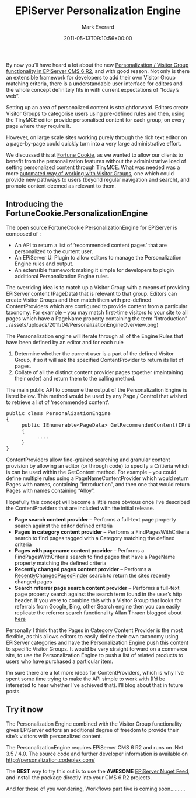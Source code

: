 ﻿---
id: 474
title: EPiServer Personalization Engine
date: 2011-05-13T09:10:56+00:00
author: Mark Everard
layout: post
guid: http://www.markeverard.com/blog/?p=474
permalink: /2011/05/13/episerver-personalization-engine/
dsq_thread_id:
  - "1073095686"
categories:
  - Episerver
---
By now you&#8217;ll have heard a lot about the new <a title="New features in EPiServer CMS 6 R2" href="http://world.episerver.com/Blogs/Allan-Thran/Dates/2010/11/EPiServer-CMS-6-Release-2/" target="_blank">Personalization / Visitor Group functionality in EPiServer CMS 6 R2</a>, and with good reason. Not only is there an extensible framework for developers to add their own Visitor Group matching criteria, there is a understandable user interface for editors and the whole concept definitely fits in with current expectations of &#8220;today&#8217;s web&#8221;.

Setting up an area of personalized content is straightforward. Editors create Visitor Groups to categorise users using pre-defined rules and then, using the TinyMCE editor provide personalised content for each group; on every page where they require it.

However, on large scale sites working purely through the rich text editor on a page-by-page could quickly turn into a very large administrative effort.

We discussed this at [Fortune Cookie](http://www.fortunecookie.co.uk "Fortune Cookie"), as we wanted to allow our clients to benefit from the personalization features without the administrative load of setting personalized content through TinyMCE. What was needed was a more [automated way of working with Visitor Groups](http://world.episerver.com/Blogs/Paul-Smith/Dates1/2011/4/Checking-if-a-request-matches-a-Visitor-Group-from-code/ "Checking for a Visitor Group match from code"), one which could provide new pathways to users (beyond regular navigation and search), and promote content deemed as relevant to them.

## Introducing the FortuneCookie.PersonalizationEngine

The open source FortuneCookie PersonalizationEngine for EPiServer is composed of :

* An API to return a list of &#8216;recommended content pages&#8217; that are personalized to the current user.
* An EPiServer UI Plugin to allow editors to manage the Personalization Engine rules and output.
* An extensible framework making it simple for developers to plugin additional Personalization Engine rules.

The overriding idea is to match up a Visitor Group with a means of providing EPiServer content (PageData) that is relevant to that group. Editors can create Visitor Groups and then match them with pre-defined ContentProviders which are configured to provide content from a particular taxonomy. For example &#8211; you may match first-time visitors to your site to all pages which have a PageName property containing the term &#8220;Introduction&#8221; .
/assets/uploads/2011/04/PersonalizationEngineOverview.png)

The Personalization engine will iterate through all of the Engine Rules that have been defined by an editor and for each rule

  1. Determine whether the current user is a part of the defined Visitor Group, if so it will ask the specified ContentProvider to return its list of pages.
  2. Collate of all the distinct content provider pages together (maintaining their order) and return them to the calling method.

The main public API to consume the output of the Personalization Engine is listed below. This method would be used by any Page / Control that wished to retrieve a list of &#8216;recommended content&#8217;.

<pre class="brush: csharp; title: ; notranslate" title="">public class PersonalizationEngine
{
     public IEnumerable&lt;PageData&gt; GetRecommendedContent(IPrincipal principal, string languageBranch, int pageCount)
     {
          ....
     }
}
</pre>

ContentProviders allow fine-grained searching and granular content provision by allowing an editor (or through code) to specify a Critieria which is can be used within the GetContent method. For example &#8211; you could define multiple rules using a PageNameContentProvider which would return Pages with names, containing &#8220;Introduction&#8221;, and then one that would return Pages with names containing &#8220;Alloy&#8221;.

Hopefully this concept will become a little more obvious once I&#8217;ve described the ContentProviders that are included with the initial release.

  * **Page search content provider** &#8211; Performs a full-text page property search against the editor defined criteria
  * **Pages in category content provider** &#8211; Performs a FindPagesWithCriteria search to find pages tagged with a Category matching the defined criteria
  * **Pages with pagename content provider** &#8211; Performs a FindPagesWithCriteria search to find pages that have a PageName property matching the defined criteria
  * **Recently changed pages content provider** &#8211; Performs a [RecentlyChangedPagesFinder](http://world.episerver.com/Blogs/Marthin-Freij/Dates/2010/5/Find-the-most-recently-changed-page/ "Recently Changed Pages Finder") search to return the sites recently changed pages
  * **Search referrer page search content provider** &#8211; Performs a full-text page property search against the search term found in the user&#8217;s http header. If you were to combine this with a Visitor Group that looks for referrals from Google, Bing, other Search engine then you can easily replicate the referrer search functionality Allan Thraen blogged about <a title="Referrer-Search-Dynamic-Content" href="http://labs.episerver.com/en/Blogs/Allan/Dates/2009/7/Referrer-Search-Dynamic-Content/" target="_blank">here</a>

Personally I think that the Pages in Category Content Provider is the most flexible, as this allows editors to easily define their own taxonomy using EPiServer categories and have the Personalization Engine push this content to specific Visitor Groups. It would be very straight forward on a commerce site, to use the Personalization Engine to push a list of related products to users who have purchased a particular item.

I&#8217;m sure there are a lot more ideas for ContentProviders, which is why I&#8217;ve spent some time trying to make the API simple to work with (I&#8217;d be interested to hear whether I&#8217;ve achieved that). I&#8217;ll blog about that in future posts.

## Try it now

The Personalization Engine combined with the Visitor Group functionality gives EPiServer editors an additional degree of freedom to provide their site&#8217;s visitors with personalized content.

The PersonalizationEngine requires EPiServer CMS 6 R2 and runs on .Net 3.5 / 4.0. The source code and further developer information is available on <a title="Personalization Engine at CodePlex" href="http://personalization.codeplex.com/" target="_blank">http://personalization.codeplex.com/</a>

The **BEST** way to try this out is to use the **AWESOME** <a title="EPiServer Nuget Feed" href="http://nuget.episerver.com" target="_blank">EPiServer Nuget Feed</a>, and install the package directly into your CMS 6 R2 projects.

And for those of you wondering, Workflows part five is coming soon&#8230;&#8230;&#8230;.
